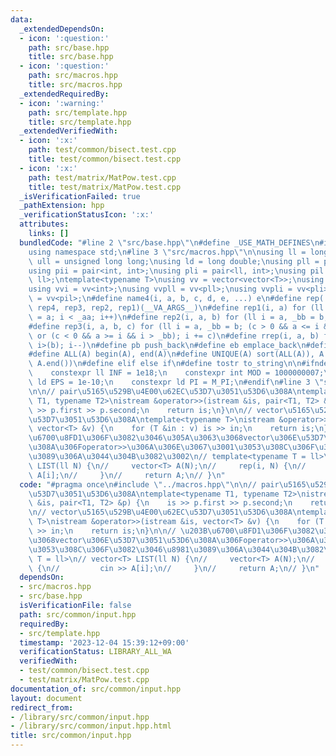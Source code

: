 ```yaml
---
data:
  _extendedDependsOn:
  - icon: ':question:'
    path: src/base.hpp
    title: src/base.hpp
  - icon: ':question:'
    path: src/macros.hpp
    title: src/macros.hpp
  _extendedRequiredBy:
  - icon: ':warning:'
    path: src/template.hpp
    title: src/template.hpp
  _extendedVerifiedWith:
  - icon: ':x:'
    path: test/common/bisect.test.cpp
    title: test/common/bisect.test.cpp
  - icon: ':x:'
    path: test/matrix/MatPow.test.cpp
    title: test/matrix/MatPow.test.cpp
  _isVerificationFailed: true
  _pathExtension: hpp
  _verificationStatusIcon: ':x:'
  attributes:
    links: []
  bundledCode: "#line 2 \"src/base.hpp\"\n#define _USE_MATH_DEFINES\n#include <bits/stdc++.h>\n\
    using namespace std;\n#line 3 \"src/macros.hpp\"\n\nusing ll = long long;\nusing\
    \ ull = unsigned long long;\nusing ld = long double;\nusing pll = pair<ll, ll>;\n\
    using pii = pair<int, int>;\nusing pli = pair<ll, int>;\nusing pil = pair<int,\
    \ ll>;\ntemplate<typename T>\nusing vv = vector<vector<T>>;\nusing vvl = vv<ll>;\n\
    using vvi = vv<int>;\nusing vvpll = vv<pll>;\nusing vvpli = vv<pli>;\nusing vvpil\
    \ = vv<pil>;\n#define name4(i, a, b, c, d, e, ...) e\n#define rep(...) name4(__VA_ARGS__,\
    \ rep4, rep3, rep2, rep1)(__VA_ARGS__)\n#define rep1(i, a) for (ll i = 0, _aa\
    \ = a; i < _aa; i++)\n#define rep2(i, a, b) for (ll i = a, _bb = b; i < _bb; i++)\n\
    #define rep3(i, a, b, c) for (ll i = a, _bb = b; (c > 0 && a <= i && i < _bb)\
    \ or (c < 0 && a >= i && i > _bb); i += c)\n#define rrep(i, a, b) for (ll i=(a);\
    \ i>(b); i--)\n#define pb push_back\n#define eb emplace_back\n#define mkp make_pair\n\
    #define ALL(A) begin(A), end(A)\n#define UNIQUE(A) sort(ALL(A)), A.erase(unique(ALL(A)),\
    \ A.end())\n#define elif else if\n#define tostr to_string\n\n#ifndef CONSTANTS\n\
    \    constexpr ll INF = 1e18;\n    constexpr int MOD = 1000000007;\n    constexpr\
    \ ld EPS = 1e-10;\n    constexpr ld PI = M_PI;\n#endif\n#line 3 \"src/common/input.hpp\"\
    \n\n// pair\u5165\u529B\u4E00\u62EC\u53D7\u3051\u53D6\u308A\ntemplate<typename\
    \ T1, typename T2>\nistream &operator>>(istream &is, pair<T1, T2> &p) {\n    is\
    \ >> p.first >> p.second;\n    return is;\n}\n\n// vector\u5165\u529B\u4E00\u62EC\
    \u53D7\u3051\u53D6\u308A\ntemplate<typename T>\nistream &operator>>(istream &is,\
    \ vector<T> &v) {\n    for (T &in : v) is >> in;\n    return is;\n}\n\n// \u203B\
    \u6700\u8FD1\u306F\u3082\u3046\u305A\u3063\u3068vector\u306E\u53D7\u3051\u53D6\
    \u308A\u306Foperator>>\u306A\u306E\u3067\u3001\u3053\u308C\u306F\u3082\u3046\u8981\
    \u3089\u306A\u3044\u304B\u3082\u3002\n// template<typename T = ll>\n// vector<T>\
    \ LIST(ll N) {\n//     vector<T> A(N);\n//     rep(i, N) {\n//         cin >>\
    \ A[i];\n//     }\n//     return A;\n// }\n"
  code: "#pragma once\n#include \"../macros.hpp\"\n\n// pair\u5165\u529B\u4E00\u62EC\
    \u53D7\u3051\u53D6\u308A\ntemplate<typename T1, typename T2>\nistream &operator>>(istream\
    \ &is, pair<T1, T2> &p) {\n    is >> p.first >> p.second;\n    return is;\n}\n\
    \n// vector\u5165\u529B\u4E00\u62EC\u53D7\u3051\u53D6\u308A\ntemplate<typename\
    \ T>\nistream &operator>>(istream &is, vector<T> &v) {\n    for (T &in : v) is\
    \ >> in;\n    return is;\n}\n\n// \u203B\u6700\u8FD1\u306F\u3082\u3046\u305A\u3063\
    \u3068vector\u306E\u53D7\u3051\u53D6\u308A\u306Foperator>>\u306A\u306E\u3067\u3001\
    \u3053\u308C\u306F\u3082\u3046\u8981\u3089\u306A\u3044\u304B\u3082\u3002\n// template<typename\
    \ T = ll>\n// vector<T> LIST(ll N) {\n//     vector<T> A(N);\n//     rep(i, N)\
    \ {\n//         cin >> A[i];\n//     }\n//     return A;\n// }\n"
  dependsOn:
  - src/macros.hpp
  - src/base.hpp
  isVerificationFile: false
  path: src/common/input.hpp
  requiredBy:
  - src/template.hpp
  timestamp: '2023-12-04 15:39:12+09:00'
  verificationStatus: LIBRARY_ALL_WA
  verifiedWith:
  - test/common/bisect.test.cpp
  - test/matrix/MatPow.test.cpp
documentation_of: src/common/input.hpp
layout: document
redirect_from:
- /library/src/common/input.hpp
- /library/src/common/input.hpp.html
title: src/common/input.hpp
---
```

